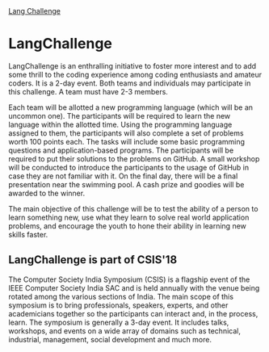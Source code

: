   <nav>
    <div class="nav-wrapper">
      <a href="#" class="brand-logo">Lang Challenge</a>
    </div>
  </nav>
  
#  LangChallenge

LangChallenge is an enthralling initiative to foster more interest and to add some thrill to the coding experience among coding enthusiasts and amateur coders. It is a 2-day event. Both teams and individuals may participate in this challenge. A team must have 2-3 members. 

Each team will be allotted a new programming language (which will be an uncommon one). The participants will be required to learn the new language within the allotted time. Using the programming language assigned to them, the participants will also complete a set of problems worth 100 points each. The tasks will include some basic programming questions and application-based programs. The participants will be required to put their solutions to the problems on GitHub. A small workshop will be conducted to introduce the participants to the usage of GitHub in case they are not familiar with it. On the final day, there will be a final presentation near the swimming pool. A cash prize and goodies will be awarded to the winner.

The main objective of this challenge will be to test the ability of a person to learn something new, use what they learn to solve real world application problems, and encourage the youth to hone their ability in learning new skills faster.  

## LangChallenge is part of CSIS'18

The Computer Society India Symposium (CSIS) is a flagship event of the IEEE Computer Society India SAC and is held annually with the venue being rotated among the various sections of India. The main scope of this symposium is to bring professionals, speakers, experts, and other academicians together so the participants can interact and, in the process, learn. The symposium is generally a 3-day event. It includes talks, workshops, and events on a wide array of domains such as technical, industrial, management, social development and much more. 



  <!-- Compiled and minified CSS -->
  <link rel="stylesheet" href="https://cdnjs.cloudflare.com/ajax/libs/materialize/0.100.2/css/materialize.min.css">
